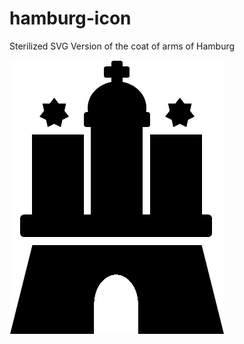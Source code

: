 # hamburg-icon
Sterilized SVG Version of the coat of arms of Hamburg

![icon](https://raw.githubusercontent.com/nicolindemann/hamburg-icon/master/hamburg-icon.png)
